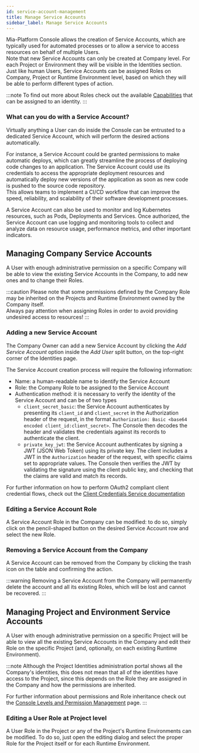 ```yaml
---
id: service-account-management
title: Manage Service Accounts
sidebar_label: Manage Service Accounts
---
```


Mia-Platform Console allows the creation of Service Accounts, which are typically used for automated processes or to allow a service to access resources on behalf of multiple Users.  
Note that new Service Accounts can only be created at Company level. For each Project or Environment they will be visible in the Identities section.
Just like human Users, Service Accounts can be assigned Roles on Company, Project or Runtime Environment level, based on which they will be able to perform different types of action.  

:::note
To find out more about Roles check out the available [Capabilities](/development_suite/identity-and-access-management/console-levels-and-permission-management.md#users-capabilities-inside-console) that can be assigned to an identity.
:::

### What can you do with a Service Account?

Virtually anything a User can do inside the Console can be entrusted to a dedicated Service Account, which will perform the desired actions automatically.

For instance, a Service Account could be granted permissions to make automatic deploys, which can greatly streamline the process of deploying code changes to an application. The Service Account could use its credentials to access the appropriate deployment resources and automatically deploy new versions of the application as soon as new code is pushed to the source code repository.  
This allows teams to implement a CI/CD workflow that can improve the speed, reliability, and scalability of their software development processes. 

A Service Account can also be used to monitor and log Kubernetes resources, such as Pods, Deployments and Services. Once authorized, the Service Account can use logging and monitoring tools to collect and analyze data on resource usage, performance metrics, and other important indicators.

## Managing Company Service Accounts

A User with enough administrative permission on a specific Company will be able to view the existing Service Accounts in the Company, to add new ones and to change their Roles.

<!-- TODO: SCREENSHOT OF THE IDENTITIES PAGE WITH FILTER ON IDENTITY TYPE = Service Account -->

:::caution
Please note that some permissions defined by the Company Role may be inherited on the Projects and Runtime Environment owned by the Company itself.  
Always pay attention when assigning Roles in order to avoid providing undesired access to resources!
:::

### Adding a new Service Account

The Company Owner can add a new Service Account by clicking the *Add Service Account* option inside the *Add User* split button, on the top-right corner of the Identities page. 

<!-- TODO: SCREENSHOT OF COMPANY ADD SA MODAL -->

The Service Account creation process will require the following information:
- Name: a human-readable name to identify the Service Account
- Role: the Company Role to be assigned to the Service Account
- Authentication method: it is necessary to verify the identity of the Service Account and can be of two types <!-- TODO: SCREENSHOT OF THE DIFFERENT FLOWS -->
    - `client_secret_basic`: the Service Account authenticates by presenting its `client_id` and `client_secret` in the Authorization header of the request, in the format `Authorization: Basic <base64 encoded client_id:client_secret>`. The Console then decodes the header and validates the credentials against its records to authenticate the client.  
    - `private_key_jwt`: the Service Account authenticates by signing a JWT (JSON Web Token) using its private key. The client includes a JWT in the `Authorization` header of the request, with specific claims set to appropriate values. The Console then verifies the JWT by validating the signature using the client public key, and checking that the claims are valid and match its records.  

For further information on how to perform OAuth2 compliant client credential flows, check out the [Client Credentials Service documentation](../../runtime_suite/client-credentials/usage.md)

### Editing a Service Account Role

A Service Account Role in the Company can be modified: to do so, simply click on the pencil-shaped button on the desired Service Account row and select the new Role.

<!-- TODO: SCREENSHOT OF COMPANY EDIT SA MODAL -->

### Removing a Service Account from the Company

A Service Account can be removed from the Company by clicking the trash icon on the table and confirming the action.

<!-- TODO: SCREENSHOT OF COMPANY DELETE SA MODAL -->

:::warning
Removing a Service Account from the Company will permanently delete the account and all its existing Roles, which will be lost and cannot be recovered.
:::

## Managing Project and Environment Service Accounts

A User with enough administrative permission on a specific Project will be able to view all the existing Service Accounts in the Company and edit their Role on the specific Project (and, optionally, on each existing Runtime Environment).

<!-- TODO: ADD SCREENSHOT OF PROJECT ADMIN PORTAL FILTERED BY SA IDENTITY TYPE -->

:::note
Although the Project Identities administration portal shows all the Company's identities, this does not mean that all of the identities have access to the Project, since this depends on the Role they are assigned in the Company and how the permissions are inherited.

For further information about permissions and Role inheritance check out the [Console Levels and Permission Management](/development_suite/identity-and-access-management/console-levels-and-permission-management.md) page.
:::

### Editing a User Role at Project level

A User Role in the Project or any of the Project's Runtime Environments can be modified. To do so, just open the editing dialog and select the proper Role for the Project itself or for each Runtime Environment.

<!-- TODO: SCREENSHOT OF COMPANY EDIT SA MODAL -->
